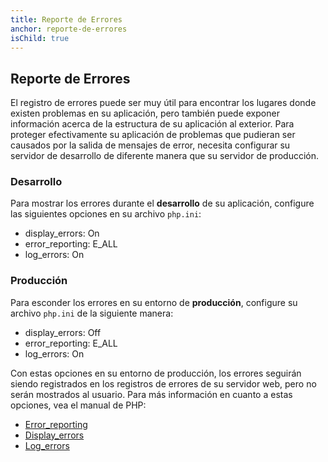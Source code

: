 ```yaml
---
title: Reporte de Errores
anchor: reporte-de-errores
isChild: true
---
```


## Reporte de Errores

El registro de errores puede ser muy útil para encontrar los lugares donde existen problemas en su aplicación, pero también puede exponer información acerca de la estructura de su aplicación al exterior. Para proteger efectivamente su aplicación de problemas que pudieran ser causados por la salida de mensajes de error, necesita configurar su servidor de desarrollo de diferente manera que su servidor de producción.

### Desarrollo

Para mostrar los errores durante el **desarrollo** de su aplicación, configure las siguientes opciones en su archivo `php.ini`:

- display_errors: On
- error_reporting: E_ALL
- log_errors: On

### Producción

Para esconder los errores en su entorno de **producción**, configure su archivo `php.ini` de la siguiente manera:

- display_errors: Off
- error_reporting: E_ALL
- log_errors: On

Con estas opciones en su entorno de producción, los errores seguirán siendo registrados en los registros de errores de su servidor web, pero no serán mostrados al usuario. Para más información en cuanto a estas opciones, vea el manual de PHP:

* [Error_reporting](http://www.php.net/manual/es/errorfunc.configuration.php#ini.error-reporting)
* [Display_errors](http://www.php.net/manual/es/errorfunc.configuration.php#ini.display-errors)
* [Log_errors](http://www.php.net/manual/es/errorfunc.configuration.php#ini.log-errors)
